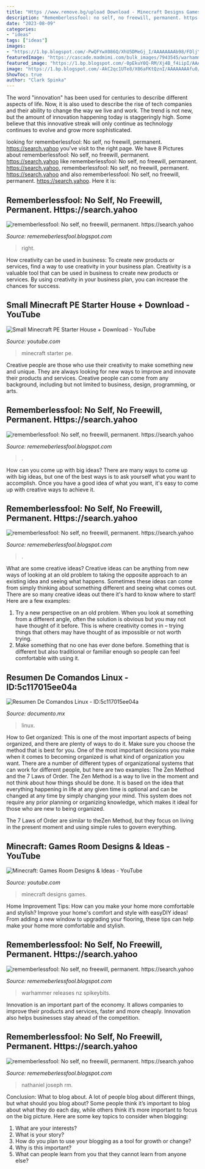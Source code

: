 ```yaml
---
title: "Https //www.remove.bg/upload Download - Minecraft Designs Games"
description: "Rememberlessfool: no self, no freewill, permanent. https://search.yahoo"
date: "2023-08-09"
categories:
- "ideas"
tags: ["ideas"]
images:
- "https://1.bp.blogspot.com/-PwQFYwX086Q/XhU5DMeGj_I/AAAAAAAAb98/FDljYklrRTkqqY9VHLgZ0MhGfsipNGc-QCLcBGAsYHQ/w1200-h630-p-k-no-nu/Untitled146.png"
featuredImage: "https://cascade.madmimi.com/bulk_images/7943545/warhammer-gw-store-new-releases20191104-31990-1sb2f5u.jpg?1572872560"
featured_image: "https://1.bp.blogspot.com/-0pEkuY0Q-RM/Xj4B_f4iipI/AAAAAAAAce8/RV1OFDMI-i8qHaQgYEDvUgvrJB4DRQDCwCLcBGAsYHQ/s1600/Untitled383.png"
image: "https://1.bp.blogspot.com/-AkC2qc1UTe8/X06aFKtQznI/AAAAAAAAfu0/Bg3IvuaFaLUWzU7rngOJT_tsuBNEK-hWwCLcBGAsYHQ/s1600/Untitled2024.png"
ShowToc: true
author: "Clark Spinka"
---
```



The word "innovation" has been used for centuries to describe different aspects of life. Now, it is also used to describe the rise of tech companies and their ability to change the way we live and work. The trend is not new, but the amount of innovation happening today is staggeringly high. Some believe that this innovative streak will only continue as technology continues to evolve and grow more sophisticated.

	

		
looking for rememberlessfool: No self, no freewill, permanent. https://search.yahoo you've visit to the right page. We have 8 Pictures about rememberlessfool: No self, no freewill, permanent. https://search.yahoo like rememberlessfool: No self, no freewill, permanent. https://search.yahoo, rememberlessfool: No self, no freewill, permanent. https://search.yahoo and also rememberlessfool: No self, no freewill, permanent. https://search.yahoo. Here it is:
		
    
## Rememberlessfool: No Self, No Freewill, Permanent. Https://search.yahoo

<img loading=lazy src="https://1.bp.blogspot.com/-jdV15cVOMA8/Xjn7368hW4I/AAAAAAAAcUo/bnAVnoM4CtI93Qo84m4RZW-dL2GlHwrlACLcBGAsYHQ/s1600/Untitled290.png" onerror="this.onerror=null;this.src='https://tse3.mm.bing.net/th?id=OIP.XxEwirdJDFoSznx9wf3MoQHaEK&amp;pid=15.1';" alt="rememberlessfool: No self, no freewill, permanent. https://search.yahoo">

_Source: rememeberlessfool.blogspot.com_

>right. 

	

How creativity can be used in business: To create new products or services, find a way to use creativity in your business plan.
Creativity is a valuable tool that can be used in business to create new products or services. By using creativity in your business plan, you can increase the chances for success.

    
## Small Minecraft PE Starter House + Download - YouTube

<img loading=lazy src="http://i.ytimg.com/vi/M26jJlqkFdc/maxresdefault.jpg" onerror="this.onerror=null;this.src='https://tse3.mm.bing.net/th?id=OIP.G7m4BwS9O3BQWkpMzE008wHaEK&amp;pid=15.1';" alt="Small Minecraft PE Starter House + Download - YouTube">

_Source: youtube.com_

>minecraft starter pe. 

	

Creative people are those who use their creativity to make something new and unique. They are always looking for new ways to improve and innovate their products and services. Creative people can come from any background, including but not limited to business, design, programming, or arts.

    
## Rememberlessfool: No Self, No Freewill, Permanent. Https://search.yahoo

<img loading=lazy src="https://1.bp.blogspot.com/-PwQFYwX086Q/XhU5DMeGj_I/AAAAAAAAb98/FDljYklrRTkqqY9VHLgZ0MhGfsipNGc-QCLcBGAsYHQ/w1200-h630-p-k-no-nu/Untitled146.png" onerror="this.onerror=null;this.src='https://tse3.mm.bing.net/th?id=OIP.DneAUqbzKKqWMlF44skBzQHaD4&amp;pid=15.1';" alt="rememberlessfool: No self, no freewill, permanent. https://search.yahoo">

_Source: rememeberlessfool.blogspot.com_

>. 

	

How can you come up with big ideas?
There are many ways to come up with big ideas, but one of the best ways is to ask yourself what you want to accomplish. Once you have a good idea of what you want, it's easy to come up with creative ways to achieve it.

    
## Rememberlessfool: No Self, No Freewill, Permanent. Https://search.yahoo

<img loading=lazy src="https://1.bp.blogspot.com/-AkC2qc1UTe8/X06aFKtQznI/AAAAAAAAfu0/Bg3IvuaFaLUWzU7rngOJT_tsuBNEK-hWwCLcBGAsYHQ/s1600/Untitled2024.png" onerror="this.onerror=null;this.src='https://tse4.mm.bing.net/th?id=OIP.gHg9E2YXMvywuhBh9FeGWQHaEK&amp;pid=15.1';" alt="rememberlessfool: No self, no freewill, permanent. https://search.yahoo">

_Source: rememeberlessfool.blogspot.com_

>. 

	

What are some creative ideas?
Creative ideas can be anything from new ways of looking at an old problem to taking the opposite approach to an existing idea and seeing what happens. Sometimes these ideas can come from simply thinking about something different and seeing what comes out. There are so many creative ideas out there it's hard to know where to start! Here are a few examples: 
1. Try a new perspective on an old problem. When you look at something from a different angle, often the solution is obvious but you may not have thought of it before. This is where creativity comes in – trying things that others may have thought of as impossible or not worth trying. 
2. Make something that no one has ever done before. Something that is different but also traditional or familiar enough so people can feel comfortable with using it.

    
## Resumen De Comandos Linux - ID:5c117015ee04a

<img loading=lazy src="https://documento.mx/img/detail/5c117015ee04a.jpg" onerror="this.onerror=null;this.src='https://tse4.mm.bing.net/th?id=OIP.WaUIdfpDxc9gOlTbRlKxKwHaJ4&amp;pid=15.1';" alt="Resumen De Comandos Linux - ID:5c117015ee04a">

_Source: documento.mx_

>linux. 

	

How to Get organized: This is one of the most important aspects of being organized, and there are plenty of ways to do it. Make sure you choose the method that is best for you.
One of the most important decisions you make when it comes to becoming organized is what kind of organization you want. There are a number of different types of organizational systems that can work for different people, but here are two examples: The Zen Method and the 7 Laws of Order.
The Zen Method is a way to live in the moment and not think about how things should be done. It is based on the idea that everything happening in life at any given time is optional and can be changed at any time by simply changing your mind. This system does not require any prior planning or organizing knowledge, which makes it ideal for those who are new to being organized.

The 7 Laws of Order are similar to theZen Method, but they focus on living in the present moment and using simple rules to govern everything.

    
## Minecraft: Games Room Designs &amp; Ideas - YouTube

<img loading=lazy src="http://i.ytimg.com/vi/SVZKLv6_e-g/maxresdefault.jpg" onerror="this.onerror=null;this.src='https://tse4.mm.bing.net/th?id=OIP.sVoX-rL82UUFlVK_PS-W6AHaEK&amp;pid=15.1';" alt="Minecraft: Games Room Designs &amp; Ideas - YouTube">

_Source: youtube.com_

>minecraft designs games. 

	

Home Improvement Tips: How can you make your home more comfortable and stylish?
Improve your home's comfort and style with easyDIY ideas! From adding a new window to upgrading your flooring, these tips can help make your home more comfortable and stylish.

    
## Rememberlessfool: No Self, No Freewill, Permanent. Https://search.yahoo

<img loading=lazy src="https://cascade.madmimi.com/bulk_images/7943545/warhammer-gw-store-new-releases20191104-31990-1sb2f5u.jpg?1572872560" onerror="this.onerror=null;this.src='https://tse4.mm.bing.net/th?id=OIP.LtcyYLSKTQfvLyB0aWbDyQHaEc&amp;pid=15.1';" alt="rememberlessfool: No self, no freewill, permanent. https://search.yahoo">

_Source: rememeberlessfool.blogspot.com_

>warhammer releases nz spikeybits. 

	

Innovation is an important part of the economy. It allows companies to improve their products and services, faster and more cheaply. Innovation also helps businesses stay ahead of the competition. 

    
## Rememberlessfool: No Self, No Freewill, Permanent. Https://search.yahoo

<img loading=lazy src="https://1.bp.blogspot.com/-0pEkuY0Q-RM/Xj4B_f4iipI/AAAAAAAAce8/RV1OFDMI-i8qHaQgYEDvUgvrJB4DRQDCwCLcBGAsYHQ/s1600/Untitled383.png" onerror="this.onerror=null;this.src='https://tse2.mm.bing.net/th?id=OIP.VPMdD8PYzn0xRh5l8rCvCwHaEK&amp;pid=15.1';" alt="rememberlessfool: No self, no freewill, permanent. https://search.yahoo">

_Source: rememeberlessfool.blogspot.com_

>nathaniel joseph rm. 

	

Conclusion: What to blog about.
A lot of people blog about different things, but what should you blog about? Some people think it’s important to blog about what they do each day, while others think it’s more important to focus on the big picture. Here are some key topics to consider when blogging:
1. What are your interests? 
2. What is your story? 
3. How do you plan to use your blogging as a tool for growth or change? 
4. Why is this important? 
5. What can people learn from you that they cannot learn from anyone else?

